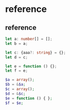 reference
======

## reference

```ts
let a: number[] = [];
let b = a;

let c: {aaa?: string} = {};
let d = c;

let e = function () {};
let f = e;
```

```php
$a = array();
$b = &$a;
$c = array();
$d = &$c;
$e = function () { };
$f = $e;
```
